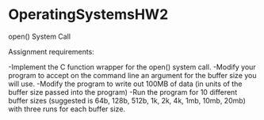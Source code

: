 # OperatingSystemsHW2
open() System Call

Assignment requirements:

-Implement the C function wrapper for the open() system call.
-Modify your program to accept on the command line an argument for the buffer size you will use.
-Modify the program to write out 100MB of data (in units of the buffer size passed into the program)
-Run the program for 10 different buffer sizes (suggested is 64b, 128b, 512b, 1k, 2k, 4k, 1mb, 10mb, 20mb) with three runs for each buffer size.
